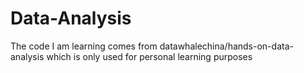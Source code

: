# Data-Analysis
The code I am learning comes from datawhalechina/hands-on-data-analysis
which is only used for personal learning purposes
